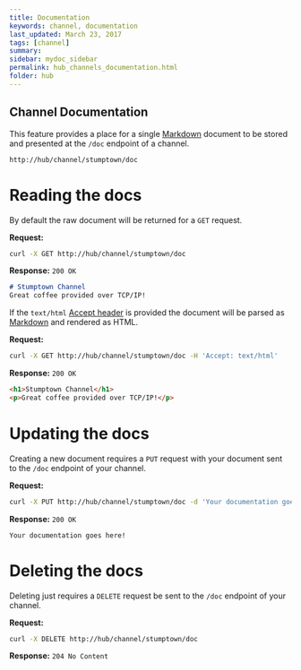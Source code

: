 ```yaml
---
title: Documentation
keywords: channel, documentation
last_updated: March 23, 2017
tags: [channel]
summary: 
sidebar: mydoc_sidebar
permalink: hub_channels_documentation.html
folder: hub
---
```


## Channel Documentation

This feature provides a place for a single [Markdown][1] document to be stored and presented at the ```/doc``` endpoint of a channel.

    http://hub/channel/stumptown/doc


# Reading the docs

By default the raw document will be returned for a ```GET``` request.

**Request:**

```bash
curl -X GET http://hub/channel/stumptown/doc
```

**Response:** ```200 OK```

```markdown
# Stumptown Channel
Great coffee provided over TCP/IP!
```

If the ```text/html``` [Accept header][2] is provided the document will be parsed as [Markdown][1] and rendered as HTML.

**Request:**

```bash
curl -X GET http://hub/channel/stumptown/doc -H 'Accept: text/html'
```

**Response:** ```200 OK```

```html
<h1>Stumptown Channel</h1>
<p>Great coffee provided over TCP/IP!</p>
```

# Updating the docs

Creating a new document requires a ```PUT``` request with your document sent to the ```/doc``` endpoint of your channel. 

**Request:**

```bash
curl -X PUT http://hub/channel/stumptown/doc -d 'Your documentation goes here!'
```

**Response:** ```200 OK```

```
Your documentation goes here!
```


# Deleting the docs

Deleting just requires a ```DELETE``` request be sent to the ```/doc``` endpoint of your channel.

**Request:**

```bash
curl -X DELETE http://hub/channel/stumptown/doc
```

**Response:** ```204 No Content```


[1]: https://daringfireball.net/projects/markdown/syntax
[2]: https://developer.mozilla.org/en-US/docs/Web/HTTP/Headers/Accept

